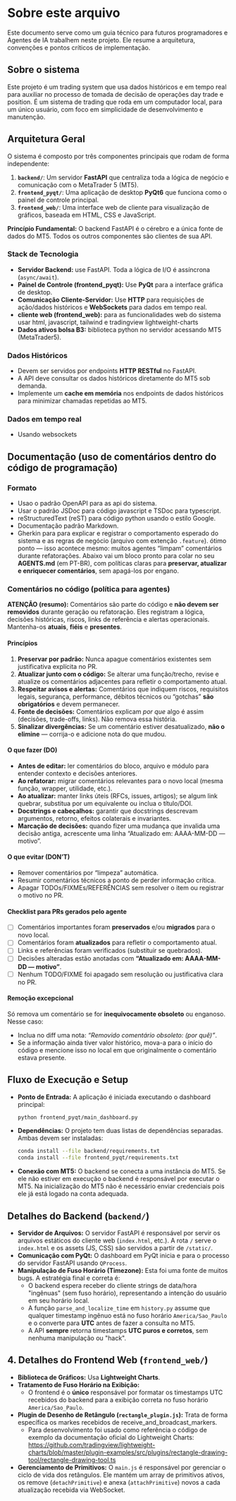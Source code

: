 # Sobre este arquivo
Este documento serve como um guia técnico para futuros programadores e Agentes de IA  trabalhem neste projeto. Ele resume a arquitetura, convenções e pontos críticos de implementação.

## Sobre o sistema
Este projeto é um trading system que usa dados históricos e em tempo real para auxiliar no processo de tomada de decisão de operações day trade e position. É um sistema de trading que roda em um computador local, para um único usuário, com foco em simplicidade de desenvolvimento e manutenção.


## Arquitetura Geral
O sistema é composto por três componentes principais que rodam de forma independente:

1.  **`backend/`**: Um servidor **FastAPI** que centraliza toda a lógica de negócio e comunicação com o MetaTrader 5 (MT5).
2.  **`frontend_pyqt/`**: Uma aplicação de desktop **PyQt6** que funciona como o painel de controle principal.
3.  **`frontend_web/`**: Uma interface web de cliente para visualização de gráficos, baseada em HTML, CSS e JavaScript.

**Princípio Fundamental:** O backend FastAPI é o cérebro e a única fonte de dados do MT5. Todos os outros componentes são clientes de sua API.

### Stack de Tecnologia
- **Servidor Backend:** use FastAPI. Toda a lógica de I/O é assíncrona (`async/await`).
- **Painel de Controle (frontend_pyqt):** Use **PyQt** para a interface gráfica de desktop.
- **Comunicação Cliente-Servidor:** Use **HTTP** para requisições de ação/dados históricos e **WebSockets** para dados em tempo real.
- **cliente web (frontend_web):** para as funcionalidades web do sistema usar html, javascript, tailwind e tradingview lightweight-charts
- **Dados ativos bolsa B3:** biblioteca python no servidor acessando MT5 (MetaTrader5).

### Dados Históricos
- Devem ser servidos por endpoints **HTTP RESTful** no FastAPI.
- A API deve consultar os dados históricos diretamente do MT5 sob demanda.
- Implemente um **cache em memória** nos endpoints de dados históricos para minimizar chamadas repetidas ao MT5.

### Dados em tempo real
- Usando websockets

## Documentação (uso de comentários dentro do código de programação)
### Formato
- Usao o padrão OpenAPI para as api do sistema.
- Usar o padrão JSDoc para código javascript e TSDoc para typescript.
- reStructuredText (reST) para código python usando o estilo Google.
- Documentação padrão Markdown.
- Gherkin para para explicar e registrar o comportamento esperado do sistema e as regras de negócio (arquivo com extenção `.feature`).
ótimo ponto — isso acontece mesmo: muitos agentes “limpam” comentários durante refatorações. Abaixo vai um bloco pronto para colar no seu **AGENTS.md** (em PT-BR), com políticas claras para **preservar, atualizar e enriquecer comentários**, sem apagá-los por engano.
### Comentários no código (política para agentes)
**ATENÇÃO (resumo):** Comentários são parte do código e **não devem ser removidos** durante geração ou refatoração. Eles registram a lógica, decisões históricas, riscos, links de referência e alertas operacionais. Mantenha-os **atuais**, **fiéis** e **presentes**.
#### Princípios
1. **Preservar por padrão:** Nunca apague comentários existentes sem justificativa explícita no PR.
2. **Atualizar junto com o código:** Se alterar uma função/trecho, revise e atualize os comentários adjacentes para refletir o comportamento atual.
3. **Respeitar avisos e alertas:** Comentários que indiquem riscos, requisitos legais, segurança, performance, débitos técnicos ou “gotchas” **são obrigatórios** e devem permanecer.
4. **Fonte de decisões:** Comentários explicam *por que* algo é assim (decisões, trade-offs, links). Não remova essa história.
5. **Sinalizar divergências:** Se um comentário estiver desatualizado, **não o elimine** — corrija-o e adicione nota do que mudou.
#### O que fazer (DO)
* **Antes de editar:** ler comentários do bloco, arquivo e módulo para entender contexto e decisões anteriores.
* **Ao refatorar:** migrar comentários relevantes para o novo local (mesma função, wrapper, utilidade, etc.).
* **Ao atualizar:** manter links úteis (RFCs, issues, artigos); se algum link quebrar, substitua por um equivalente ou inclua o título/DOI.
* **Docstrings e cabeçalhos:** garantir que docstrings descrevam argumentos, retorno, efeitos colaterais e invariantes.
* **Marcação de decisões:** quando fizer uma mudança que invalida uma decisão antiga, acrescente uma linha “Atualizado em: AAAA-MM-DD — motivo”.
#### O que evitar (DON’T)
* Remover comentários por “limpeza” automática.
* Resumir comentários técnicos a ponto de perder informação crítica.
* Apagar TODOs/FIXMEs/REFERÊNCIAS sem resolver o item ou registrar o motivo no PR.
#### Checklist para PRs gerados pelo agente
* [ ] Comentários importantes foram **preservados** e/ou **migrados** para o novo local.
* [ ] Comentários foram **atualizados** para refletir o comportamento atual.
* [ ] Links e referências foram verificados (substituir se quebrados).
* [ ] Decisões alteradas estão anotadas com **“Atualizado em: AAAA-MM-DD — motivo”**.
* [ ] Nenhum TODO/FIXME foi apagado sem resolução ou justificativa clara no PR.
#### Remoção excepcional
Só remova um comentário se for **inequivocamente obsoleto** ou enganoso. Nesse caso:
* Inclua no diff uma nota: *“Removido comentário obsoleto: <resumo> (por quê)”*.
* Se a informação ainda tiver valor histórico, mova-a para o início do código e mencione isso no local em que originalmente o comentário estava presente.
 
## Fluxo de Execução e Setup

-   **Ponto de Entrada:** A aplicação é iniciada executando o dashboard principal:
    ```bash
    python frontend_pyqt/main_dashboard.py
    ```
-   **Dependências:** O projeto tem duas listas de dependências separadas. Ambas devem ser instaladas:
    ```bash
    conda install --file backend/requirements.txt
    conda install --file frontend_pyqt/requirements.txt
    ```
-   **Conexão com MT5:** O backend se conecta a uma instância do MT5. Se ele não estiver em execução o backend é responsável por executar o MT5. Na inicialização do MT5 não é necessário enviar credenciais pois ele já está logado na conta adequada.

## Detalhes do Backend (`backend/`)

-   **Servidor de Arquivos:** O servidor FastAPI é responsável por servir os arquivos estáticos do cliente web (`index.html`, etc.). A rota `/` serve o `index.html` e os assets (JS, CSS) são servidos a partir de `/static/`.
-   **Comunicação com PyQt:** O dashboard em PyQt inicia e para o processo do servidor FastAPI usando `QProcess`.
-   **Manipulação de Fuso Horário (Timezone):** Esta foi uma fonte de muitos bugs. A estratégia final e correta é:
    -   O backend espera receber do cliente strings de data/hora "ingênuas" (sem fuso horário), representando a intenção do usuário em seu horário local.
    -   A função `parse_and_localize_time` em `history.py` assume que qualquer timestamp ingênuo está no fuso horário `America/Sao_Paulo` e o converte para **UTC** antes de fazer a consulta no MT5.
    -   A API **sempre** retorna timestamps **UTC puros e corretos**, sem nenhuma manipulação ou "hack".

## 4. Detalhes do Frontend Web (`frontend_web/`)

-   **Biblioteca de Gráficos:** Usa **Lightweight Charts**.
-   **Tratamento de Fuso Horário na Exibição:**
    -   O frontend é o **único** responsável por formatar os timestamps UTC recebidos do backend para a exibição correta no fuso horário `America/Sao_Paulo`.
-   **Plugin de Desenho de Retângulo (`rectangle_plugin.js`):** Trata de forma específica os markes recebidos de receive_and_broadcast_markers.
    -  Para desenvolvimento foi usado como referência o código de exemplo da documentação oficial do Lightweight Charts: https://github.com/tradingview/lightweight-charts/blob/master/plugin-examples/src/plugins/rectangle-drawing-tool/rectangle-drawing-tool.ts
-   **Gerenciamento de Primitivos:** O `main.js` é responsável por gerenciar o ciclo de vida dos retângulos. Ele mantém um array de primitivos ativos, os remove (`detachPrimitive`) e anexa (`attachPrimitive`) novos a cada atualização recebida via WebSocket.
